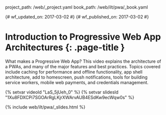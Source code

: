 project_path: /web/_project.yaml
book_path: /web/ilt/pwa/_book.yaml

{# wf_updated_on: 2017-03-02 #}
{# wf_published_on: 2017-03-02 #}

# Introduction to Progressive Web App Architectures {: .page-title }

What makes a Progressive Web App? This video explains the architecture of a
PWAs, and many of the major features and best practices. Topics covered include
caching for performance and offline functionality, app shell architecture, add
to homescreen, push notifications, tools for building service workers, mobile
web payments, and credentials management.

{% setvar videoId "LaS_5jUeh_0" %}
{% setvar slidesId "1Xu8FDXCPi7SGOArRgLKjrXWArvAUB4ESdKw9ecWqw0s" %}

{% include web/ilt/pwa/_slides.html %}
